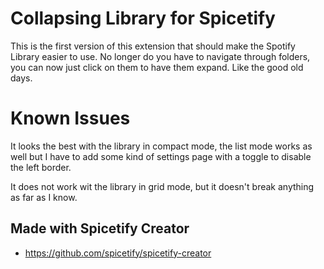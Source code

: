 # Collapsing Library for Spicetify

This is the first version of this extension that should make the Spotify Library easier to use. No longer do you have to navigate through folders, you can now just click on them to have them expand. Like the good old days.

# Known Issues

It looks the best with the library in compact mode, the list mode works as well but I have to add some kind of settings page with a toggle to disable the left border.

It does not work wit the library in grid mode, but it doesn't break anything as far as I know.


## Made with Spicetify Creator
- https://github.com/spicetify/spicetify-creator
